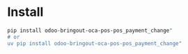 # Install

```bash
pip install odoo-bringout-oca-pos-pos_payment_change"
# or
uv pip install odoo-bringout-oca-pos-pos_payment_change"
```
